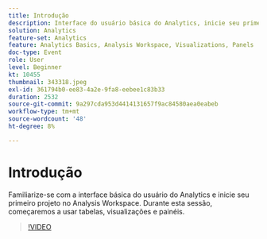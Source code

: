 ```yaml
---
title: Introdução
description: Interface do usuário básica do Analytics, inicie seu primeiro projeto no Analysis Workspace, comece a usar tabelas, visualizações e painéis.
solution: Analytics
feature-set: Analytics
feature: Analytics Basics, Analysis Workspace, Visualizations, Panels
doc-type: Event
role: User
level: Beginner
kt: 10455
thumbnail: 343318.jpeg
exl-id: 361794b0-ee83-4a2e-9fa8-eebee1c83b33
duration: 2532
source-git-commit: 9a297cda953d4414131657f9ac84580aea0eabeb
workflow-type: tm+mt
source-wordcount: '48'
ht-degree: 8%

---
```


# Introdução

Familiarize-se com a interface básica do usuário do Analytics e inicie seu primeiro projeto no Analysis Workspace. Durante esta sessão, começaremos a usar tabelas, visualizações e painéis.

>[!VIDEO](https://video.tv.adobe.com/v/343318/?quality=12&learn=on)
